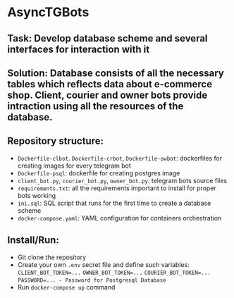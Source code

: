 # AsyncTGBots
## Task: Develop database scheme and several interfaces for interaction with it
## Solution: Database consists of all the necessary tables which reflects data about e-commerce shop. Client, courier and owner bots provide intraction using all the resources of the database.
## Repository structure:
* ```Dockerfile-clbot```. ```Dockerfile-crbot```, ```Dockerfile-owbot```: dockerfiles for creating images for every telegram bot
* ```Dockerfile-psql```: dockerfile for creating postgres image
* ```client_bot.py```, ```courier_bot.py```, ```owner_bot.py```: telegram bots source files
* ```requirements.txt```: all the requirements important to install for proper bots working
* ```ini.sql```: SQL script that runs for the first time to create a database scheme
* ```docker-compose.yaml```: YAML configuration for containers orchestration
## Install/Run: 
* Git clone the repository
* Create your own ```.env``` secret file and define such variables: ```CLIENT_BOT_TOKEN=...``` ```OWNER_BOT_TOKEN=...``` ```COURIER_BOT_TOKEN=...``` ```PASSWORD=... - Password for Postgresql Database```
* Run ```docker-compose up``` command
